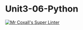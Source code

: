 # Unit3-06-Python
[![Mr Coxall's Super Linter](https://github.com/ICS3U-Programming-AbdulrahmanA/Unit3-06-Python/workflows/Mr%20Coxall's%20Super%20Linter/badge.svg)](https://github.com/ICS3U-Programming-AbdulrahmanA/Unit3-06-Python/actions/)
